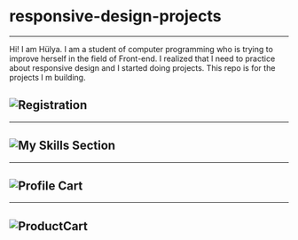 # responsive-design-projects
-------------------------------------
Hi! I am Hülya. I am a student of computer programming who is trying to improve herself in the field of Front-end.
I realized that I need to practice about responsive design and I started doing projects. This repo is for the projects I m building.



## ![Registration](../main/Registration)
------------------------------------

## ![My Skills Section](../main/my-skill-section)
------------------------------------

## ![Profile Cart](../main/profile-card)
------------------------------------

## ![ProductCart](../main/product-card)
